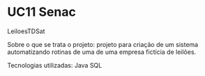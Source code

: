 # UC11 Senac
 
LeiloesTDSat

Sobre o que se trata o projeto:
projeto para criação de um sistema automatizando rotinas de uma de uma empresa fictícia de leilões.

Tecnologias utilizadas:
Java 
SQL